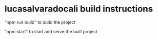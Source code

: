 # lucasalvaradocali build instructions

"npm run build" to build the project

"npm start" to start and serve the built project

